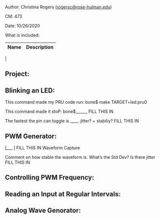Author: Christina Rogers (rogersc@rose-hulman.edu)

CM: 473

Date: 10/26/2020

What is included:

| Name      | Description |
| ----------- | ----------- |
| 

## Project: ##


## Blinking an LED: ##
This command made my PRU code run: bone$ make TARGET=led.pru0

This command made it stoP: bone$______                     FILL THIS IN

The fastest the pin can toggle is ____. jitter? + stabiliy?                    FILL THIS IN


## PWM Generator: ##
[___ ]                                      FILL THIS IN
Waveform Capture

Comment on how stable the waveform is. What’s the Std Dev? Is there jitter                    FILL THIS IN
 

## Controlling PWM Frequency: ##


## Reading an Input at Regular Intervals: ##


## Analog Wave Genorator: ##

